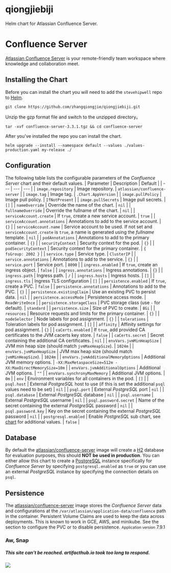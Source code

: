 # qiongjiebiji

Helm chart for Atlassian Confluence Server.
# Confluence Server
[Atlassian Confluence Server](https://www.atlassian.com/software/confluence) is your remote-friendly team workspace where knowledge and collaboration meet.
## Installing the Chart
Before you can install the chart you will need to add the `stevehipwell` repo to [Helm](https://helm.sh/).
```
git clone https://github.com/zhangqiongjie/qiongjiebiji.git
```
Unzip the gzp format file and switch to the unzipped directory。
```
tar -xvf confluence-server-3.3.1.tgz && cd confluence-server
```
After you've installed the repo you can install the chart.
```
helm upgrade --install --namespace default --values ./values-production.yaml my-release ./
```
## Configuration
The following table lists the configurable parameters of the _Confluence Server_ chart and their default values.
| Parameter | Description | Default |
| --- | --- | --- |
| `image.repository` | Image repository. | `atlassian/confluence-server` |
| `image.tag` | Image tag. | `.Chart.AppVersion` |
| `image.pullPolicy` | Image pull policy. | `IfNotPresent` |
| `image.pullSecrets` | Image pull secrets. | `[]` |
| `nameOverride` | Override the name of the chart. | `nil` |
| `fullnameOverride` | Override the fullname of the chart. | `nil` |
| `serviceAccount.create` | If `true`, create a new service account. | `true` |
| `serviceAccount.annotations` | Annotations to add to the service account. | `{}` |
| `serviceAccount.name` | Service account to be used. If not set and `serviceAccount.create` is `true`, a name is generated using the _fullname_ template. | `nil` |
| `podAnnotations` | Annotations to add to the primary container. | `{}` |
| `securityContext` | Security context for the pod. | `{}` |
| `podSecurityContext` | Security context for the primary container. | `{ fsGroup: 2002 }` |
| `service.type` | Service type. | `ClusterIP` |
| `service.annotations` | Annotations to add to the service. | `{}` |
| `service.port` | Service port. | `8090` |
| `ingress.enabled` | If `true`, create an ingress object. | `false` |
| `ingress.annotations` | Ingress annotations. | `{}` |
| `ingress.path` | Ingress path. | `/` |
| `ingress.hosts` | Ingress hosts. | `[]` |
| `ingress.tls` | Ingress TLS configuration | `[]` |
| `persistence.enabled` | If `true`, create a PVC. | `false` |
| `persistence.annotations` | Annotations to add to the PVC. | `{}` |
| `persistence.existingClaim` | Use an existing PVC to persist data. | `nil` |
| `persistence.accessMode` | Persistence access mode. | `ReadWriteOnce` |
| `persistence.storageClass` | PVC storage class (use `-` for default). | `standard` |
| `persistence.size` | Size of PVC to create. | `8Gi` |
| `resources` | Resource requests and limits for the primary container. | `{}` |
| `nodeSelector` | Node labels for pod assignment. | `{}` |
| `tolerations` | Toleration labels for pod assignment. | `[]` |
| `affinity` | Affinity settings for pod assignment. | `{}` |
| `caCerts.enabled` | If `true`, add provided CA certificates to the JVM cacerts key store. | `false` |
| `caCerts.secret` | Secret containing the additional CA certificates. | `nil` |
| `envVars.jvmMinHeapSize` | JVM min heap size (should match `jvmMaxHeapSize`). | `1024m` |
| `envVars.jvmMaxHeapSize` | JVM max heap size (should match `jvmMinHeapSize`). | `1024m` |
| `envVars.jvmAdditionalMemoryOptions` | Additional JVM memory options. | `-XX:MaxMetaspaceSize=512m -XX:MaxDirectMemorySize=10m` |
| `envVars.jvmAdditionalOptions` | Additional JVM options. | `""` |
| `envVars.synchronyMaxMemory` | Additional JVM options. | `0m` |
| `env` | Environment variables for all containers in the pod. | `[]` |
| `psql.host` | External _PostgreSQL_ host to use (if this is set the additional `psql` values need to be set) | `nil` |
| `psql.port` | External _PostgreSQL_ port | `nil` |
| `psql.database` | External _PostgreSQL_ database | `nil` |
| `psql.username` | External _PostgreSQL_ username | `nil` |
| `psql.password.secret` | Name of the secret containing the external _PostgreSQL_ password | `nil` |
| `psql.password.key` | Key on the secret containing the external _PostgreSQL_ password | `nil` |
| `postgresql.enabled` | Enable _PostgreSQL_ sub chart, see [chart](https://hub.helm.sh/charts/bitnami/postgresql/4.2.2) for additional values. | `false` |
## Database
By default the [atlassian/confluence-server](https://hub.docker.com/r/atlassian/confluence-server/) image will create a [H2](https://www.h2database.com/html/main.html) database for evaluation purposes, this should **NOT be used in production**. You can either allow this chart to create a [PostgreSQL](https://hub.docker.com/_/postgres) instance specifically for _Confluence Server_ by specifying `postgresql.enabled` as `true` or you can use an external _PostgreSQL_ instance by specifying the connection details on `psql`.
## Persistence
The [atlassian/confluence-server](https://hub.docker.com/r/atlassian/confluence-server/) image stores the _Confluence Server_ data and configurations at the `/var/atlassian/application-data/confluence` path in the container.
Persistent Volume Claims are used to keep the data across deployments. This is known to work in GCE, AWS, and minikube.
See the section to configure the PVC or to disable persistence.
<small>Application version</small>
7.9.1
### Aw, Snap
##### This site can't be reached. artifacthub.io took too long to respond.
![](https://artifacthub.io/packages/helm/stevehipwell/confluence-server)


